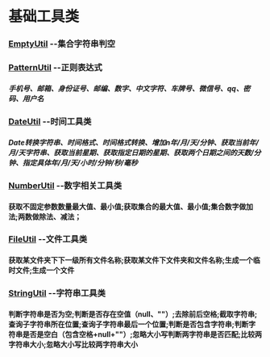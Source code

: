 # 基础工具类

### [EmptyUtil](https://github.com/duancf/JavaUtils/blob/master/JavaUtils/src/main/tool/EmptyUtil.java) --集合字符串判空 
### [PatternUtil](https://github.com/duancf/JavaUtils/blob/master/JavaUtils/src/main/tool/PatternUtil.java) --正则表达式
##### 手机号、邮箱、身份证号、邮编、数字、中文字符、车牌号、微信号、qq、密码、用户名
### [DateUtil](https://github.com/duancf/JavaUtils/blob/master/JavaUtils/src/main/tool/DateUtil.java) --时间工具类
##### Date转换字符串、时间格式、时间格式转换、增加n年/月/天/分钟、获取当前年/月/天字符串、获取当前星期、获取指定日期的星期、获取两个日期之间的天数/分钟、指定具体年/月/天/小时/分钟/秒/毫秒
### [NumberUtil](https://github.com/duancf/JavaUtils/blob/master/JavaUtils/src/main/tool/NumberUtil.java) --数字相关工具类
#### 获取不固定参数数量最大值、最小值;获取集合的最大值、最小值;集合数字做加法;两数做除法、减法；
### [FileUtil]() --文件工具类
#### 获取某文件夹下下一级所有文件名称;获取某文件下文件夹和文件名称;生成一个临时文件;生成一个文件
### [StringUtil]() --字符串工具类
#### 判断字符串是否为空;判断是否存在空值（null、""）;去除前后空格;截取字符串;查询子字符串所在位置;查询子字符串最后一个位置;判断是否包含字符串;判断字符串是否是空白（包含空格+null+""）;忽略大小写判断两字符串是否匹配;比较两字符串大小;忽略大小写比较两字符串大小




